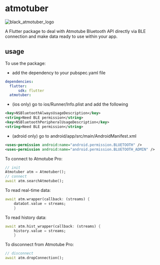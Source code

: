 # atmotuber

![black_atmotuber_logo](https://user-images.githubusercontent.com/99322237/181071737-4d2421c1-7c7d-41b2-ab4f-aea1959fb6d9.png)


A Flutter package to deal with Atmotube Bluetooth API directly via BLE connection and make data ready to use within your app. 

## usage 
To use the package:
- add the dependency to your pubspec.yaml file

```yaml
dependencies:
  flutter:
      sdk: flutter
  atmotuber:
```
- (ios only) go to ios/Runner/Info.plist and add the following

 ```xml
<key>NSBluetoothAlwaysUsageDescription</key>
<string>Need BLE permission</string>
<key>NSBluetoothPeripheralUsageDescription</key>
<string>Need BLE permission</string>
```
- (adroid only) go to android/app/src/main/AndroidManifest.xml

 ```xml
<uses-permission android:name="android.permission.BLUETOOTH" />
<uses-permission android:name="android.permission.BLUETOOTH_ADMIN" />
```

To connect to Atmotube Pro: 

```dart
// init
Atmotuber atm = Atmotuber();
// connect
await atm.searchAtmotube();
```
To read real-time data: 

```dart
await atm.wrapper(callback: (streams) {
    dataGot.value = streams;
    }
```
To read history data: 

```dart
await atm.hist_wrapper(callback: (streams) {
    history.value = streams;
    }
```
To disconnect from Atmotube Pro: 

```dart
// disconnect
await atm.dropConnection(); 
```
